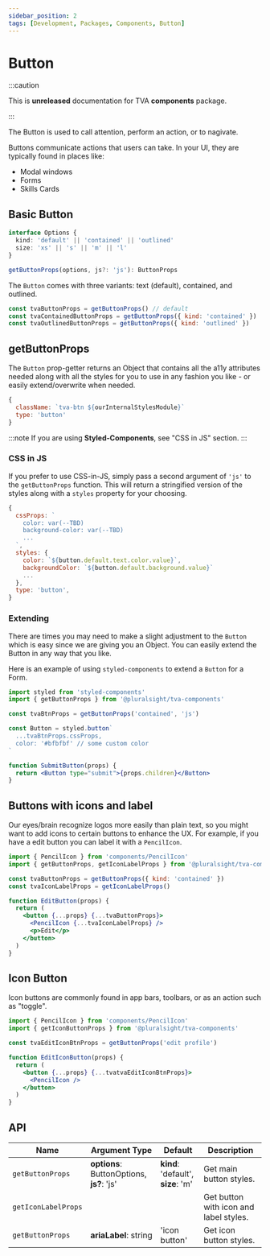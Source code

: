 ```yaml
---
sidebar_position: 2
tags: [Development, Packages, Components, Button]
---
```


# Button

:::caution

This is **unreleased** documentation for TVA **components** package.

:::

The Button is used to call attention, perform an action, or to nagivate.

Buttons communicate actions that users can take. In your UI, they are typically found in places like:

- Modal windows
- Forms
- Skills Cards

## Basic Button

```typescript
interface Options {
  kind: 'default' || 'contained' || 'outlined'
  size: 'xs' || 's' || 'm' || 'l'
}

getButtonProps(options, js?: 'js'): ButtonProps
```

The `Button` comes with three variants: text (default), contained, and outlined.

```jsx
const tvaButtonProps = getButtonProps() // default
const tvaContainedButtonProps = getButtonProps({ kind: 'contained' })
const tvaOutlinedButtonProps = getButtonProps({ kind: 'outlined' })
```

## getButtonProps

The `Button` prop-getter returns an Object that contains all the a11y attributes needed along with all the styles for you to use in any fashion you like - or easily extend/overwrite when needed.

```js
{
  className: `tva-btn ${ourInternalStylesModule}`
  type: 'button'
}
```

:::note
If you are using **Styled-Components**, see "CSS in JS" section.
:::

### CSS in JS

If you prefer to use CSS-in-JS, simply pass a second argument of `'js'` to the `getButtonProps` function. This will return a stringified version of the styles along with a `styles` property for your choosing.

```js
{
  cssProps: `
    color: var(--TBD)
    background-color: var(--TBD)
    ...
  `,
  styles: {
    color: `${button.default.text.color.value}`,
    backgroundColor: `${button.default.background.value}`
    ...
  },
  type: 'button',
}
```

### Extending

There are times you may need to make a slight adjustment to the `Button` which is easy since we are giving you an Object. You can easily extend the Button in any way that you like.

Here is an example of using `styled-components` to extend a `Button` for a Form.

```jsx title=page/Login/components/SubmitButton.jsx
import styled from 'styled-components'
import { getButtonProps } from '@pluralsight/tva-components'

const tvaBtnProps = getButtonProps('contained', 'js')

const Button = styled.button`
  ...tvaBtnProps.cssProps,
  color: '#bfbfbf' // some custom color
`

function SubmitButton(props) {
  return <Button type="submit">{props.children}</Button>
}
```

## Buttons with icons and label

Our eyes/brain recognize logos more easily than plain text, so you might want to add icons to certain buttons to enhance the UX. For example, if you have a edit button you can label it with a `PencilIcon`.

```jsx title=components/EditButton.jsx
import { PencilIcon } from 'components/PencilIcon'
import { getButtonProps, getIconLabelProps } from '@pluralsight/tva-components'

const tvaButtonProps = getButtonProps({ kind: 'contained' })
const tvaIconLabelProps = getIconLabelProps()

function EditButton(props) {
  return (
    <button {...props} {...tvaButtonProps}>
      <PencilIcon {...tvaIconLabelProps} />
      <p>Edit</p>
    </button>
  )
}
```

## Icon Button

Icon buttons are commonly found in app bars, toolbars, or as an action such as "toggle".

```jsx title=components/EditIconButton.jsx
import { PencilIcon } from 'components/PencilIcon'
import { getIconButtonProps } from '@pluralsight/tva-components'

const tvaEditIconBtnProps = getButtonProps('edit profile')

function EditIconButton(props) {
  return (
    <button {...props} {...tvatvaEditIconBtnProps}>
      <PencilIcon />
    </button>
  )
}
```

## API

| Name                | Argument Type                             | Default                                  | Description                            |
| ------------------- | ----------------------------------------- | ---------------------------------------- | -------------------------------------- |
| `getButtonProps`    | **options**: ButtonOptions, **js?**: 'js' | **kind**: 'default', <br />**size**: 'm' | Get main button styles.                |
| `getIconLabelProps` |                                           |                                          | Get button with icon and label styles. |
| `getButtonProps`    | **ariaLabel**: string                     | 'icon button'                            | Get icon button styles.                |
